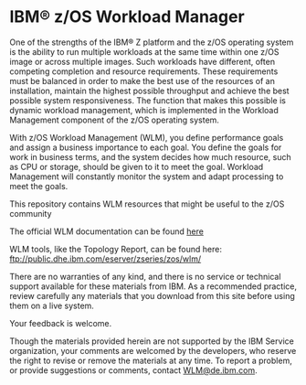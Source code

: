 IBM® z/OS Workload Manager
==========================
One of the strengths of the IBM® Z platform and the z/OS operating system is the ability to run multiple workloads at the same time within one z/OS image or across multiple images. Such workloads have different, often competing completion and resource requirements. These requirements must be balanced in order to make the best use of the resources of an installation, maintain the highest possible throughput and achieve the best possible system responsiveness. The function that makes this possible is dynamic workload management, which is implemented in the Workload Management component of the z/OS operating system. 
 
With z/OS Workload Management (WLM), you define performance goals and assign a business importance to each goal. You define the goals for work in business terms, and the system decides how much resource, such as CPU or storage, should be given to it to meet the goal. Workload Management will constantly monitor the system and adapt processing to meet the goals.

This repository contains WLM resources that might be useful to the z/OS community

The official WLM documentation can be found [here](https://www.ibm.com/support/knowledgecenter/SSLTBW_2.3.0/com.ibm.zos.v2r3.ieaw100/ieaw10016.htm)

WLM tools, like the Topology Report, can be found here:  ftp://public.dhe.ibm.com/eserver/zseries/zos/wlm/

There are no warranties of any kind, and there is no service or technical support available for these materials from IBM. As a recommended practice, review carefully any materials that you download from this site before using them on a live system.

Your feedback is welcome. 

Though the materials provided herein are not supported by the IBM Service organization, your comments are welcomed by the developers, who reserve the right to revise or remove the materials at any time. To report a problem, or provide suggestions or comments, contact WLM@de.ibm.com. 

